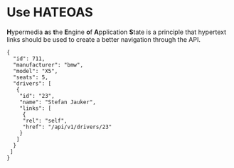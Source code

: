 # Use HATEOAS

**H**ypermedia **a**s **t**he **E**ngine **o**f **A**pplication **S**tate is a principle that hypertext links should be used to create a better navigation through the API.

```text
{
  "id": 711,
  "manufacturer": "bmw",
  "model": "X5",
  "seats": 5,
  "drivers": [
   {
    "id": "23",
    "name": "Stefan Jauker",
    "links": [
     {
     "rel": "self",
     "href": "/api/v1/drivers/23"
    }
   ]
  }
 ]
}
```

